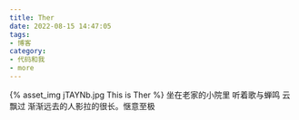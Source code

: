 ```yaml
---
title: Ther
date: 2022-08-15 14:47:05
tags:
- 博客
category:
- 代码和我
- more
---
```

{% asset_img jTAYNb.jpg This is Ther %}
坐在老家的小院里  听着歌与蝉鸣 云飘过 渐渐远去的人影拉的很长。惬意至极